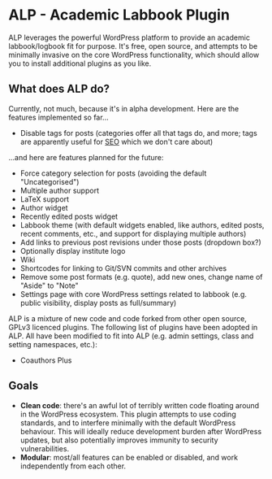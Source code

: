 # ALP - Academic Labbook Plugin
ALP leverages the powerful WordPress platform to provide an academic
labbook/logbook fit for purpose. It's free, open source, and attempts to be
minimally invasive on the core WordPress functionality, which should allow you
to install additional plugins as you like.

## What does ALP do?
Currently, not much, because it's in alpha development. Here are the features
implemented so far...

 - Disable tags for posts (categories offer all that tags do, and more; tags
   are apparently useful for [SEO](https://en.wikipedia.org/wiki/Search_engine_optimization)
   which we don't care about)

...and here are features planned for the future:
 - Force category selection for posts (avoiding the default "Uncategorised")
 - Multiple author support
 - LaTeX support
 - Author widget
 - Recently edited posts widget
 - Labbook theme (with default widgets enabled, like authors, edited posts,
   recent comments, etc., and support for displaying multiple authors)
 - Add links to previous post revisions under those posts (dropdown box?)
 - Optionally display institute logo
 - Wiki
 - Shortcodes for linking to Git/SVN commits and other archives
 - Remove some post formats (e.g. quote), add new ones, change name of "Aside"
   to "Note"
 - Settings page with core WordPress settings related to labbook (e.g. public
   visibility, display posts as full/summary)

ALP is a mixture of new code and code forked from other open source, GPLv3
licenced plugins. The following list of plugins have been adopted in ALP. All
have been modified to fit into ALP (e.g. admin settings, class and setting
namespaces, etc.):
 - Coauthors Plus

## Goals
 - **Clean code**: there's an awful lot of terribly written code floating around
   in the WordPress ecosystem. This plugin attempts to use coding standards, and
   to interfere minimally with the default WordPress behaviour. This will
   ideally reduce development burden after WordPress updates, but also
   potentially improves immunity to security vulnerabilities.
 - **Modular**: most/all features can be enabled or disabled, and work
   independently from each other.

